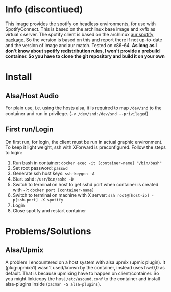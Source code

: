  Info (discontiued)
====================

This image provides the spotify on headless environments, for use with SpotifyConnect.
This is based on the archlinux base image and xvfb as virtual x server.
The spotify client is based on the archlinux [aur spotify package]. So the version is based on this and report there if not up-to-date and the version of image and aur match.
Tested on x86-64.
**As long as I don't know about spotify redistribution rules, I won't provide a prebuild container. So you have to clone the git repository and build it on your own**


 Install
=========

 Alsa/Host Audio
-----------------
For plain use, i.e. using the hosts alsa, it is required to map `/dev/snd` to the container and run in privilege.
(`-v /dev/snd:/dev/snd --privileged`)

 First run/Login
-----------------
On first run, for login, the client must be run in actual graphic environment.
To keep it light weight, ssh with XForward is preconfigured. Follow the steps to login:
1. Run bash in container: `docker exec -it [container-name] "/bin/bash"`
2. Set root password: `passwd`
3. Generate ssh host keys: `ssh-keygen -A`
4. Start sshd: `/usr/bin/sshd -D`
5. Switch to terminal on host to get sshd port when container is created with `-P`: `docker port [container-name]`
6. Switch to terminal on machine with X server: `ssh root@[host-ip] -p[ssh-port] -X spotify`
7. Login
8. Close spotify and restart container


 Problems/Solutions
====================

 Alsa/Upmix
------------
A problem I encountered on a host system with alsa upmix (upmix plugin). It (plug:upmix51) wasn't used/known by the container, instead uses hw:0,0 as default. That is because upmixing have to happen on client/container. So you might link/copy the host `/etc/asound.conf` to the container and install alsa-plugins inside (`pacman -S alsa-plugins`).

[aur spotify package]:https://aur.archlinux.org/packages/spotify/

